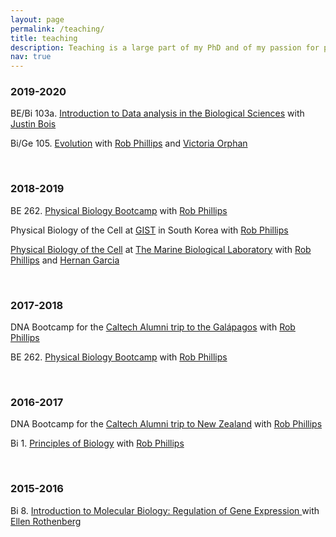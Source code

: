 ```yaml
---
layout: page
permalink: /teaching/
title: teaching
description: Teaching is a large part of my PhD and of my passion for pursuing academia. Here's what I've been involved in since starting grad school
nav: true
---
```


### 2019-2020

BE/Bi 103a. [Introduction to Data analysis in the Biological Sciences](http://bebi103.caltech.edu.s3-website-us-east-1.amazonaws.com/2020b/) with [Justin Bois](http://bois.caltech.edu/index.html)

Bi/Ge 105. [Evolution](http://www.rpgroup.caltech.edu/bige105/) with [Rob Phillips](http://www.rpgroup.caltech.edu/) and
[Victoria Orphan](http://orphanlab.caltech.edu/)

<p>&nbsp;</p>

### 2018-2019
BE 262. [Physical Biology Bootcamp](http://www.rpgroup.caltech.edu/be262/)
with [Rob Phillips](http://www.rpgroup.caltech.edu/)

Physical Biology of the Cell at [GIST](https://www.gist.ac.kr/en/) in South Korea with [Rob Phillips](http://www.rpgroup.caltech.edu/)

[Physical Biology of the Cell](http://www.rpgroup.caltech.edu/mbl_pboc/) at [The Marine
Biological Laboratory](https://www.mbl.edu/) with [Rob Phillips](http://www.rpgroup.caltech.edu/)
and [Hernan Garcia](https://mcb.berkeley.edu/labs/garcia/)

<p>&nbsp;</p>

### 2017-2018
DNA Bootcamp for the [Caltech Alumni trip to the Galápagos](https://events.alumni.caltech.edu/products/galapagos-1) with [Rob Phillips](http://www.rpgroup.caltech.edu/)

BE 262. [Physical Biology Bootcamp](http://www.rpgroup.caltech.edu/be262/2016/)
with [Rob Phillips](http://www.rpgroup.caltech.edu/)

<p>&nbsp;</p>

### 2016-2017
DNA Bootcamp for the [Caltech Alumni trip to New Zealand](https://events.alumni.caltech.edu/products/travel-new-zealand-with-rob-phillips) with [Rob Phillips](http://www.rpgroup.caltech.edu/)

Bi 1. [Principles of Biology](http://bi1.caltech.edu/) with [Rob Phillips](http://www.rpgroup.caltech.edu/)

<p>&nbsp;</p>

### 2015-2016
Bi 8. [Introduction to Molecular Biology: Regulation of Gene Expression ](http://www.its.caltech.edu/~bi8/) with [Ellen Rothenberg](http://bbe.divisions.caltech.edu/people/ellen-rothenberg)
